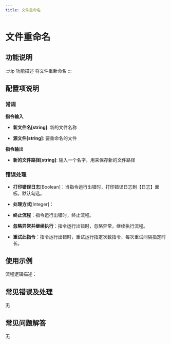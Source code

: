 ```yaml
---
title: 文件重命名
---
```


# 文件重命名

## 功能说明

:::tip 功能描述
将文件重新命名
:::

## 配置项说明

### 常规

**指令输入**

- **新文件名[string]**: 新的文件名称

- **源文件[string]**: 要重命名的文件


**指令输出**

- **新的文件路径[string]**: 输入一个名字，用来保存新的文件路径

### 错误处理

- **打印错误日志**[Boolean]：当指令运行出错时，打印错误日志到【日志】面板。默认勾选。

- **处理方式**[Integer]：

 - **终止流程**：指令运行出错时，终止流程。

 - **忽略异常并继续执行**：指令运行出错时，忽略异常，继续执行流程。

 - **重试此指令**：指令运行出错时，重试运行指定次数指令，每次重试间隔指定时长。

## 使用示例

流程逻辑描述：

## 常见错误及处理

无

## 常见问题解答

无

